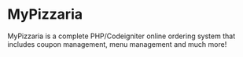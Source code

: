 MyPizzaria
==========

MyPizzaria is a complete PHP/Codeigniter online ordering system that includes coupon management, menu management and much more!